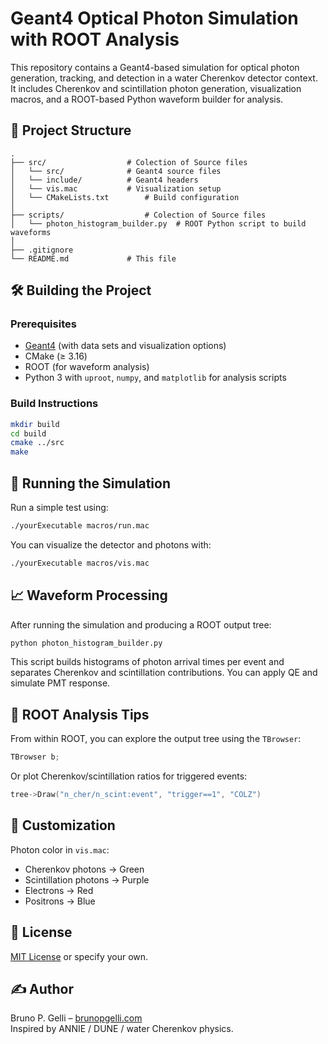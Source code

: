 # Geant4 Optical Photon Simulation with ROOT Analysis

This repository contains a Geant4-based simulation for optical photon generation, tracking, and detection in a water Cherenkov detector context. It includes Cherenkov and scintillation photon generation, visualization macros, and a ROOT-based Python waveform builder for analysis.

## 🔧 Project Structure

```
.
├── src/                  # Colection of Source files
│   └── src/              # Geant4 source files
│   └── include/          # Geant4 headers
│   └── vis.mac           # Visualization setup
│   └── CMakeLists.txt        # Build configuration
│   
├── scripts/                  # Colection of Source files
│   └── photon_histogram_builder.py  # ROOT Python script to build waveforms
│
├── .gitignore
└── README.md             # This file
```

## 🛠️ Building the Project

### Prerequisites

- [Geant4](https://geant4.web.cern.ch/) (with data sets and visualization options)
- CMake (≥ 3.16)
- ROOT (for waveform analysis)
- Python 3 with `uproot`, `numpy`, and `matplotlib` for analysis scripts

### Build Instructions

```bash
mkdir build
cd build
cmake ../src
make
```

## 🚀 Running the Simulation

Run a simple test using:

```bash
./yourExecutable macros/run.mac
```

You can visualize the detector and photons with:

```bash
./yourExecutable macros/vis.mac
```

## 📈 Waveform Processing

After running the simulation and producing a ROOT output tree:

```bash
python photon_histogram_builder.py
```

This script builds histograms of photon arrival times per event and separates Cherenkov and scintillation contributions. You can apply QE and simulate PMT response.

## 🧪 ROOT Analysis Tips

From within ROOT, you can explore the output tree using the `TBrowser`:

```cpp
TBrowser b;
```

Or plot Cherenkov/scintillation ratios for triggered events:

```cpp
tree->Draw("n_cher/n_scint:event", "trigger==1", "COLZ")
```

## 🎨 Customization

Photon color in `vis.mac`:

- Cherenkov photons → Green
- Scintillation photons → Purple
- Electrons → Red
- Positrons → Blue

## 📄 License

[MIT License](LICENSE) or specify your own.

## ✍️ Author

Bruno P. Gelli – [brunopgelli.com](https://example.com)  
Inspired by ANNIE / DUNE / water Cherenkov physics.
